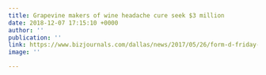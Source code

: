 ```yaml
---
title: Grapevine makers of wine headache cure seek $3 million
date: 2018-12-07 17:15:10 +0000
author: ''
publication: ''
link: https://www.bizjournals.com/dallas/news/2017/05/26/form-d-friday-grapevine-makers-of-wine-headache.html?ana=e_du_prem&s=scroll&ed=2017-05-26&u=il%2F0jUhnnnHcvW%2FRFWLdBw09041e43&t=1495831813&j=78264491
image: ''

---
```

